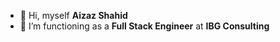 - 👋 Hi, myself **Aizaz Shahid**
- 🌱 I’m functioning as a **Full Stack Engineer** at **IBG Consulting**

<!---
aizazMG/aizazMG is a ✨ special ✨ repository because its `README.md` (this file) appears on your GitHub profile.
You can click the Preview link to take a look at your changes.
--->

